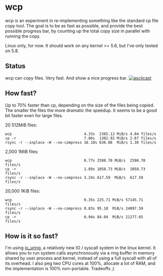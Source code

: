 # wcp
wcp is an experiment in re-implementing something like the standard cp file copy tool. The goal is to be as fast as possible, and provide the best possible progress bar, by counting up the total copy size in parallel with running the copy.

Linux only, for now. It should work on any kernel >= 5.6, but I've only tested on 5.8.

## Status
wcp can copy files. Very fast. And show a nice progress bar.
[![asciicast](https://asciinema.org/a/OWNRm4MJdgO1WCvHixughpplO.svg)](https://asciinema.org/a/OWNRm4MJdgO1WCvHixughpplO)

## How fast?
Up to 70% faster than cp, depending on the size of the files being copied. The smaller the files the more dramatic the speedup. It seems to be a good bit faster even for large files.

20 512MiB files:
```
wcp                                 4.33s  2365.12 MiB/s 4.84 files/s
cp -r                               7.86s  1302.92 MiB/s 2.67 files/s
rsync -r --inplace -W --no-compress 16.10s 636.08  MiB/s 1.30 files/s
```

2,000 1MiB files:
```
wcp                                 0.77s 2598.70 MiB/s  2598.70 files/s
cp -r                               1.89s 1058.73 MiB/s  1058.73 files/s
rsync -r --inplace -W --no-compress 3.24s 617.59  MiB/s  617.59  files/s
```

20,000 1KiB files:
```
wcp                                 0.35s 225.71 MiB/s 57145.71 files/s
rsync -r --inplace -W --no-compress 0.83s 95.18  MiB/s 24097.59 files/s
cp -r                               0.94s 84.04  MiB/s 21277.65 files/s
```

## How is it so fast?
I'm using [io_uring](https://kernel.dk/io_uring.pdf), a relatively new IO / syscall system in the linux kernel. It allows you to run system calls asynchronously via a ring buffer in memory shared by user process and kernel, instead of using a full syscall with all of its overhead. I also peg two CPU cores at 100%, allocate a lot of RAM, and the implementation is 100% non-portable. Tradeoffs ;)